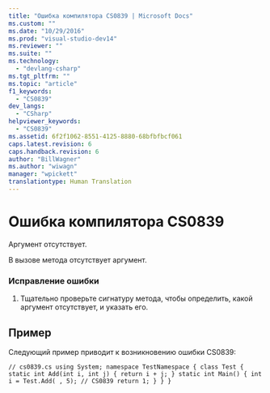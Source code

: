 ```yaml
---
title: "Ошибка компилятора CS0839 | Microsoft Docs"
ms.custom: ""
ms.date: "10/29/2016"
ms.prod: "visual-studio-dev14"
ms.reviewer: ""
ms.suite: ""
ms.technology: 
  - "devlang-csharp"
ms.tgt_pltfrm: ""
ms.topic: "article"
f1_keywords: 
  - "CS0839"
dev_langs: 
  - "CSharp"
helpviewer_keywords: 
  - "CS0839"
ms.assetid: 6f2f1062-8551-4125-8880-68bfbfbcf061
caps.latest.revision: 6
caps.handback.revision: 6
author: "BillWagner"
ms.author: "wiwagn"
manager: "wpickett"
translationtype: Human Translation
---
```

# Ошибка компилятора CS0839
Аргумент отсутствует.  
  
 В вызове метода отсутствует аргумент.  
  
### Исправление ошибки  
  
1.  Тщательно проверьте сигнатуру метода, чтобы определить, какой аргумент отсутствует, и указать его.  
  
## Пример  
 Следующий пример приводит к возникновению ошибки CS0839:  
  
```  
// cs0839.cs using System; namespace TestNamespace { class Test { static int Add(int i, int j) { return i + j; } static int Main() { int i = Test.Add( , 5); // CS0839 return 1; } } }  
```